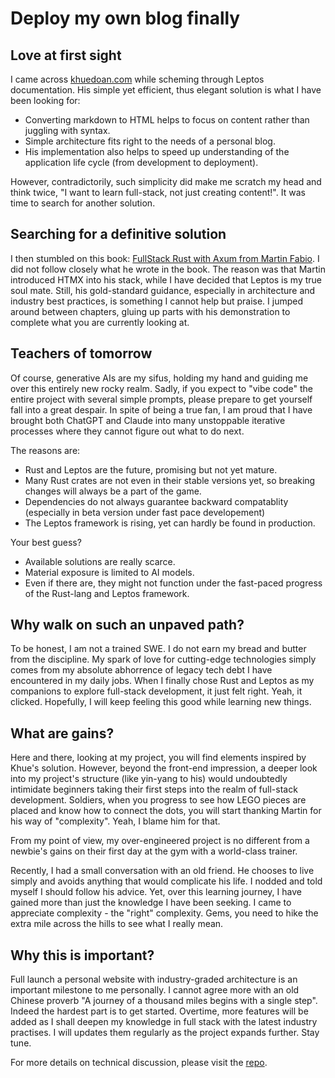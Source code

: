 # Deploy my own blog finally

## Love at first sight

I came across [khuedoan.com](https://www.khuedoan.com/) while scheming through Leptos documentation. His simple yet efficient, thus elegant solution is what I have been looking for:

- Converting markdown to HTML helps to focus on content rather than juggling with syntax.
- Simple architecture fits right to the needs of a personal blog.
- His implementation also helps to speed up understanding of the application life cycle (from development to deployment).

However, contradictorily, such simplicity did make me scratch my head and think twice, "I want to learn full-stack, not just creating content!". It was time to search for another solution.

## Searching for a definitive solution

I then stumbled on this book: [FullStack Rust with Axum from Martin Fabio](https://www.amazon.com/FullStack-Rust-Axum-Server-Rendered-High-Performance-ebook/dp/B0FM6XF8YX). I did not follow closely what he wrote in the book. The reason was that Martin introduced HTMX into his stack, while I have decided that Leptos is my true soul mate. Still, his gold-standard guidance, especially in architecture and industry best practices, is something I cannot help but praise. I jumped around between chapters, gluing up parts with his demonstration to complete what you are currently looking at.

## Teachers of tomorrow

Of course, generative AIs are my sifus, holding my hand and guiding me over this entirely new rocky realm. Sadly, if you expect to "vibe code" the entire project with several simple prompts, please prepare to get yourself fall into a great despair. In spite of being a true fan, I am proud that I have brought both ChatGPT and Claude into many unstoppable iterative processes where they cannot figure out what to do next.

The reasons are:

- Rust and Leptos are the future, promising but not yet mature.
- Many Rust crates are not even in their stable versions yet, so breaking changes will always be a part of the game.
- Dependencies do not always guarantee backward compatablity (especially in beta version under fast pace developement)
- The Leptos framework is rising, yet can hardly be found in production.

Your best guess?

- Available solutions are really scarce.
- Material exposure is limited to AI models.
- Even if there are, they might not function under the fast-paced progress of the Rust-lang and Leptos framework.

## Why walk on such an unpaved path?

To be honest, I am not a trained SWE. I do not earn my bread and butter from the discipline. My spark of love for cutting-edge technologies simply comes from my absolute abhorrence of legacy tech debt I have encountered in my daily jobs. When I finally chose Rust and Leptos as my companions to explore full-stack development, it just felt right. Yeah, it clicked. Hopefully, I will keep feeling this good while learning new things.

## What are gains?

Here and there, looking at my project, you will find elements inspired by Khue's solution. However, beyond the front-end impression, a deeper look into my project's structure (like yin-yang to his) would undoubtedly intimidate beginners taking their first steps into the realm of full-stack development. Soldiers, when you progress to see how LEGO pieces are placed and know how to connect the dots, you will start thanking Martin for his way of "complexity". Yeah, I blame him for that.

From my point of view, my over-engineered project is no different from a newbie's gains on their first day at the gym with a world-class trainer.

Recently, I had a small conversation with an old friend. He chooses to live simply and avoids anything that would complicate his life. I nodded and told myself I should follow his advice. Yet, over this learning journey, I have gained more than just the knowledge I have been seeking. I came to appreciate complexity - the "right" complexity. Gems, you need to hike the extra mile across the hills to see what I really mean.

## Why this is important?

Full launch a personal website with industry-graded architecture is an important milestone to me personally. I cannot agree more with an old Chinese proverb "A journey of a thousand miles begins with a single step". Indeed the hardest part is to get started. Overtime, more features will be added as I shall deepen my knowledge in full stack with the latest industry practises. I will updates them regularly as the project expands further. Stay tune.

For more details on technical discussion, please visit the [repo](https://github.com/hnlearndev/blog).
